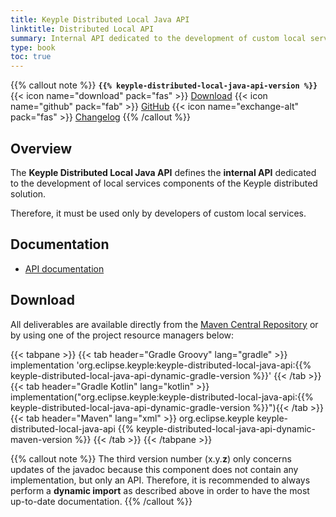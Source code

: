 ```yaml
---
title: Keyple Distributed Local Java API
linktitle: Distributed Local API
summary: Internal API dedicated to the development of custom local services components of the Keyple distributed solution.
type: book
toc: true
---
```


{{% callout note %}}
**`{{% keyple-distributed-local-java-api-version %}}`**
<span class="component-metadata">{{< icon name="download" pack="fas" >}} [Download](#download)</span>
<span class="component-metadata">{{< icon name="github" pack="fab" >}} [GitHub](https://github.com/eclipse/keyple-distributed-local-java-api/)</span>
<span class="component-metadata">{{< icon name="exchange-alt" pack="fas" >}} [Changelog](https://github.com/eclipse/keyple-distributed-local-java-api/blob/main/CHANGELOG.md)</span>
{{% /callout %}}

## Overview

The **Keyple Distributed Local Java API** defines the **internal API** dedicated to the development of local services components of the Keyple distributed solution.

Therefore, it must be used only by developers of custom local services.

## Documentation

* [API documentation](https://eclipse.github.io/keyple-distributed-local-java-api)

## Download

All deliverables are available directly from the [Maven Central Repository](https://search.maven.org/search?q=a:keyple-distributed-local-java-api) or by using one of the project resource managers below:

{{< tabpane >}}
{{< tab header="Gradle Groovy" lang="gradle" >}}
implementation 'org.eclipse.keyple:keyple-distributed-local-java-api:{{% keyple-distributed-local-java-api-dynamic-gradle-version %}}'
{{< /tab >}}
{{< tab header="Gradle Kotlin" lang="kotlin" >}}
implementation("org.eclipse.keyple:keyple-distributed-local-java-api:{{% keyple-distributed-local-java-api-dynamic-gradle-version %}}"){{< /tab >}}
{{< tab header="Maven" lang="xml" >}}
<dependency>
  <groupId>org.eclipse.keyple</groupId>
  <artifactId>keyple-distributed-local-java-api</artifactId>
  <version>{{% keyple-distributed-local-java-api-dynamic-maven-version %}}</version>
</dependency>
{{< /tab >}}
{{< /tabpane >}}

{{% callout note %}}
The third version number (x.y.**z**) only concerns updates of the javadoc because this component does not contain any implementation, but only an API.
Therefore, it is recommended to always perform a **dynamic import** as described above in order to have the most up-to-date documentation.
{{% /callout %}}